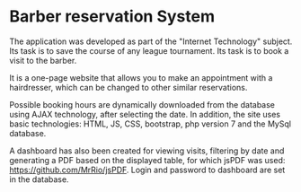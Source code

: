 # Barber reservation System
The application was developed as part of the "Internet Technology" subject. Its task is to save the course of any league tournament. Its task is to book a visit to the barber.


It is a one-page website that allows you to make an appointment with a hairdresser, which can be changed to other similar reservations.

Possible booking hours are dynamically downloaded from the database using AJAX technology, after selecting the date.
In addition, the site uses basic technologies: HTML, JS, CSS, bootstrap, php version 7 and the MySql database.

A dashboard has also been created for viewing visits, filtering by date and generating a PDF based on the displayed table, for which jsPDF was used: https://github.com/MrRio/jsPDF.
Login and password to dashboard are set in the database.